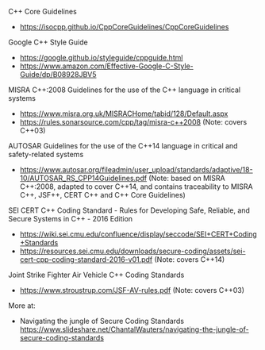 C++ Core Guidelines<br>
* https://isocpp.github.io/CppCoreGuidelines/CppCoreGuidelines

Google C++ Style Guide<br>
* https://google.github.io/styleguide/cppguide.html
* https://www.amazon.com/Effective-Google-C-Style-Guide/dp/B08928JBV5

MISRA C++:2008 Guidelines for the use of the C++ language in critical systems<br>
* https://www.misra.org.uk/MISRACHome/tabid/128/Default.aspx
* https://rules.sonarsource.com/cpp/tag/misra-c++2008
(Note: covers C++03)

AUTOSAR Guidelines for the use of the C++14 language in critical and safety-related systems<br>
* https://www.autosar.org/fileadmin/user_upload/standards/adaptive/18-10/AUTOSAR_RS_CPP14Guidelines.pdf
(Note: based on MISRA C++:2008, adapted to cover C++14, and contains traceability to MISRA C++, JSF++, CERT C++ and C++ Core Guidelines)

SEI CERT C++ Coding Standard - Rules for Developing Safe, Reliable, and Secure Systems in C++ - 2016 Edition<br>
* https://wiki.sei.cmu.edu/confluence/display/seccode/SEI+CERT+Coding+Standards
* https://resources.sei.cmu.edu/downloads/secure-coding/assets/sei-cert-cpp-coding-standard-2016-v01.pdf
(Note: covers C++14)

Joint Strike Fighter Air Vehicle C++ Coding Standards<br>
* https://www.stroustrup.com/JSF-AV-rules.pdf
(Note: covers C++03)

More at:

* Navigating the jungle of Secure Coding Standards<br>
  https://www.slideshare.net/ChantalWauters/navigating-the-jungle-of-secure-coding-standards
